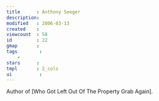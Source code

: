 ```yaml
---
title      : Anthony Seeger
description: 
modified   : 2006-03-13
created    : 
viewcount  : 58
id         : 22
gmap       : 
tags        :
    - 
stars      : 
tmpl       : 2_cols
ui			: 
---
```


Author of [Who Got Left Out Of The Property Grab Again].

